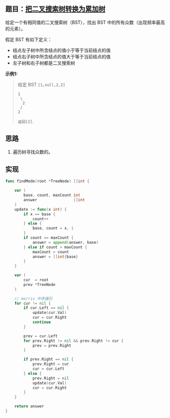 ## 题目：[把二叉搜索树转换为累加树](https://leetcode-cn.com/problems/convert-bst-to-greater-tree/)

给定一个有相同值的二叉搜索树（BST），找出 BST 中的所有众数（出现频率最高的元素）。

假定 BST 有如下定义：  
* 结点左子树中所含结点的值小于等于当前结点的值
* 结点右子树中所含结点的值大于等于当前结点的值
* 左子树和右子树都是二叉搜索树



**示例1:**
>给定 BST `[1,null,2,2]`   
>
>     1
>      \
>       2
>      /
>     2  
> `返回[2]`.
     
## 思路
1. 遍历树寻找众数的。

## 实现
```go
func findMode(root *TreeNode) []int {

	var (
		base, count, maxCount int
		answer                []int
	)
	update := func(x int) {
		if x == base {
			count++
		} else {
			base, count = x, 1
		}
		if count == maxCount {
			answer = append(answer, base)
		} else if count > maxCount {
			maxCount = count
			answer = []int{base}
		}
	}

	var (
		cur  = root
		prev *TreeNode
	)

	// morris 中序遍历
	for cur != nil {
		if cur.Left == nil {
			update(cur.Val)
			cur = cur.Right
			continue
		}

		prev = cur.Left
		for prev.Right != nil && prev.Right != cur {
			prev = prev.Right
		}

		if prev.Right == nil {
			prev.Right = cur
			cur = cur.Left
		} else {
			prev.Right = nil
			update(cur.Val)
			cur = cur.Right
		}
	}

	return answer
}
```